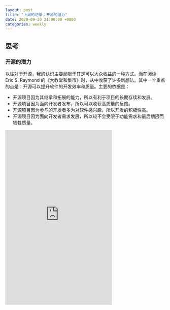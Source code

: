 ```yaml
---
layout: post
title: "上周的记录：开源的潜力"
date: 2020-09-20 21:00:00 +0800
categories: weekly
---
```


## 思考

### 开源的潜力

以往对于开源，我的认识主要局限于其是可以大众收益的一种方式。而在阅读 Eric S. Raymond 的《大教堂和集市》时，从中收获了许多新想法。其中一个重点的点是：开源可以提升软件的开发效率和质量。主要的依据是：

- 开源项目因为其继承和拓展的能力，所以有利于项目的长期存续和发展。
- 开源项目因为面向开发者发布，所以可以收获高质量的反馈。
- 开源项目因为参与的开发者多为对软件感兴趣，所以开发的积极性高。
- 开源项目因为面向开发者需求发展，所以较不会受限于功能需求和最后期限而牺牲质量。

<iframe type="text/html" width="336" height="550" frameborder="0" allowfullscreen style="max-width:100%" src="https://read.amazon.cn/kp/card?asin=B00L2XQY0Y&preview=inline&linkCode=kpe&ref_=cm_sw_r_kb_dp_S5jCFbP1SEYWD&hideShare=true" ></iframe>

